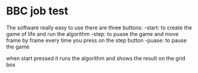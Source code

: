 # BBC job test
The software really easy to use
there are three buttons:
-start: to create the game of life and run the algorithm
-step: to puase the game and move frame by frame every time you press on the step button
-puase: to pause the game

when start pressed it runs the algorithm and shows the result on the grid box 

